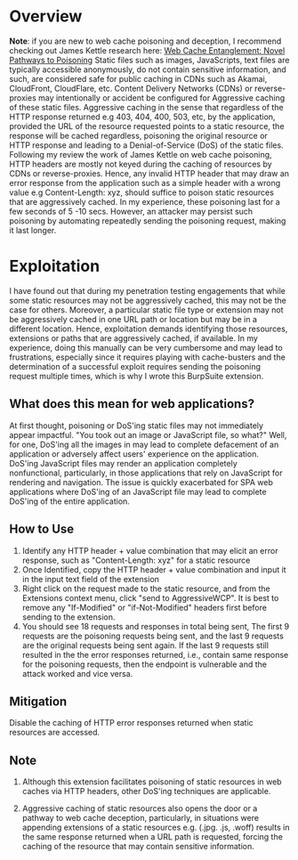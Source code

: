 # Overview

**Note**: if you are new to web cache poisoning and deception, I recommend checking out James Kettle research here:  [Web Cache Entanglement: Novel Pathways to Poisoning](https://portswigger.net/research/web-cache-entanglement)
Static files such as images, JavaScripts, text files are typically accessible anonymously,  do not contain sensitive information, and such, are considered safe for public caching in CDNs such as Akamai, CloudFront, CloudFlare, etc. Content Delivery Networks (CDNs) or reverse-proxies may intentionally or accident be configured for 
Aggressive caching of these static files. Aggressive caching in the sense that regardless of the HTTP response returned e.g 403, 404, 400, 503, etc, by the application, provided the URL of the resource requested points to a static resource, the response will be cached regardless, poisoning the original resource or HTTP response and leading to a Denial-of-Service (DoS) of the static files. 
Following my review the work of James Kettle on web cache poisoning, HTTP headers are mostly not keyed during the caching of resources by CDNs or reverse-proxies. Hence, any invalid HTTP header that may draw an error response from the application such as a simple header with a wrong value e.g Content-Length: xyz, should suffice to poison static resources that are aggressively cached. 
In my experience, these poisoning  last for a few seconds of 5 -10 secs. However, an attacker may persist such poisoning by automating repeatedly sending the poisoning request, making it last longer. 


# Exploitation
I have found out that during my penetration testing engagements that while some static resources may not be aggressively cached, this may not be the case for others. Moreover, a particular static file type or extension may not be aggressively cached in one URL path or location but may be in a different location. Hence, exploitation demands identifying those resources, extensions or paths that are aggressively cached, if available. In my experience, doing this manually can be very cumbersome and may lead to frustrations, especially since it requires playing with cache-busters and the determination of a successful exploit requires sending the poisoning request multiple times, which is why I wrote this BurpSuite extension.  

## What does this mean for web applications?

At first thought, poisoning or DoS'ing static files may not immediately appear impactful. "You took out an image or JavaScript file, so what?" Well, for one,  DoS'ing all the images in may lead to complete defacement of an application or adversely affect users' experience on the application. DoS'ing JavaScript files may render an application completely nonfunctional, particularly, in those applications that rely on JavaScript for rendering and navigation. The issue is quickly exacerbated for SPA web applications where DoS'ing of an JavaScript file may lead to complete DoS'ing of the entire application.

## How to Use

 1. Identify any HTTP header + value combination that may elicit an error response, such as "Content-Length: xyz" for a static resource
 2. Once Identified, copy the HTTP header + value combination and input it in the input text field of the extension
 3. Right click on the request made to the static resource, and from the Extensions context menu, click "send to AggressiveWCP".  It is best to remove any "If-Modified" or "if-Not-Modified" headers first before sending to the extension.
 4. You should see 18 requests and responses in total being sent, The first 9 requests are the poisoning requests being sent, and the last 9 requests are the original requests being sent again. If the last 9 requests still resulted in the the error responses returned, i.e., contain same response for the poisoning requests, then the endpoint is vulnerable and the attack worked and vice versa.

##  Mitigation

 Disable the caching of HTTP error responses returned when static resources are accessed. 

## Note

1. Although this extension facilitates poisoning of static resources in web caches via HTTP headers, other DoS'ing techniques are applicable. 

3. Aggressive caching of static resources also opens the door or a pathway to web cache deception, particularly, in situations were appending extensions of a static resources e.g. (.jpg. .js, .woff) results in the same response returned when a URL path is requested, forcing the caching of the resource that may contain sensitive information.
